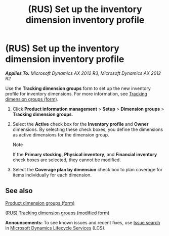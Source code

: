 ﻿---
title: (RUS) Set up the inventory dimension inventory profile
TOCTitle: (RUS) Set up the inventory dimension inventory profile
ms:assetid: 47b3904e-a02e-4fd7-9dd6-add42371e2a9
ms:mtpsurl: https://technet.microsoft.com/en-us/library/JJ665344(v=AX.60)
ms:contentKeyID: 49387432
ms.date: 04/18/2014
mtps_version: v=AX.60
---

# (RUS) Set up the inventory dimension inventory profile 


_**Applies To:** Microsoft Dynamics AX 2012 R3, Microsoft Dynamics AX 2012 R2_

Use the **Tracking dimension groups** form to set up the new inventory profile for inventory dimensions. For more information, see [Tracking dimension groups (form)](https://technet.microsoft.com/en-us/library/hh209465\(v=ax.60\)).

1.  Click **Product information management** \> **Setup** \> **Dimension groups** \> **Tracking dimension groups**.

2.  Select the **Active** check box for the **Inventory profile** and **Owner** dimensions. By selecting these check boxes, you define the dimensions as active dimensions for the dimension group.
    

    > [!NOTE]
    > <P>If the <STRONG>Primary stocking</STRONG>, <STRONG>Physical inventory</STRONG>, and <STRONG>Financial inventory</STRONG> check boxes are selected, they cannot be modified.</P>



3.  Select the **Coverage plan by dimension** check box to plan coverage for items individually for each dimension.

## See also

[Product dimension groups (form)](https://technet.microsoft.com/en-us/library/hh227672\(v=ax.60\))

[(RUS) Tracking dimension groups (modified form)](https://technet.microsoft.com/en-us/library/jj733232\(v=ax.60\))

  
**Announcements:** To see known issues and recent fixes, use [Issue search](http://go.microsoft.com/fwlink/?linkid=389258) in [Microsoft Dynamics Lifecycle Services](http://go.microsoft.com/fwlink/?linkid=306505) (LCS).

